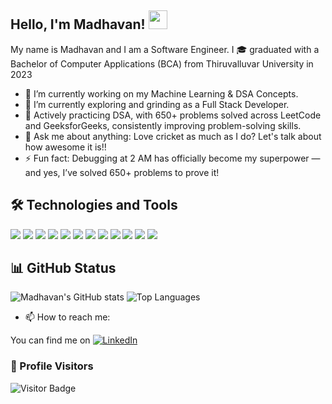 ## Hello, I'm Madhavan! <img src="https://raw.githubusercontent.com/MartinHeinz/MartinHeinz/master/wave.gif" width="30px">

My name is Madhavan and I am a Software Engineer. I 🎓 graduated with a Bachelor of Computer Applications (BCA) from Thiruvalluvar University in 2023

- 🔭 I’m currently working on my Machine Learning & DSA Concepts.
- 🌱 I’m currently exploring and grinding as a Full Stack Developer.
- 🤔 Actively practicing DSA, with 650+ problems solved across LeetCode and GeeksforGeeks, consistently improving problem-solving skills.
- 💬 Ask me about anything: Love cricket as much as I do? Let's talk about how awesome it is!!    
- ⚡ Fun fact: Debugging at 2 AM has officially become my superpower — and yes, I’ve solved 650+ problems to prove it!

## 🛠️ Technologies and Tools
![](https://img.shields.io/badge/Code-JavaScript-informational?style=flat&logo=JAVASCRIPT&logoColor=white&color=2bbc8a)
![](https://img.shields.io/badge/Code-Java-informational?style=flat&logo=JAVA&logoColor=white&color=2bbc8a)
![](https://img.shields.io/badge/Code-HTML5-informational?style=flat&logo=HTML5&logoColor=white&color=2bbc8a)
![](https://img.shields.io/badge/Code-CSS3-informational?style=flat&logo=CSS3&logoColor=white&color=2bbc8a)
![](https://img.shields.io/badge/Framework-Angular-informational?style=flat&logo=ANGULAR&logoColor=white&color=2bbc8a)
![](https://img.shields.io/badge/Framework-React-informational?style=flat&logo=REACT&logoColor=white&color=2bbc8a)
![](https://img.shields.io/badge/Framework-Spring-informational?style=flat&logo=SPRING&logoColor=white&color=2bbc8a)
![](https://img.shields.io/badge/Code-TypeScript-informational?style=flat&logo=TYPESCRIPT&logoColor=white&color=2bbc8a)
![](https://img.shields.io/badge/OS-Windows-informational?style=flat&logo=WINDOWS&logoColor=white&color=2bbc8a)
![](https://img.shields.io/badge/Editor-VisualStudioCode-informational?style=flat&logo=VISUALSTUDIOCODE&logoColor=white&color=2bbc8a)
![](https://img.shields.io/badge/Editor-IntelliJIDEA-informational?style=flat&logo=INTELLIJIDEA&logoColor=white&color=2bbc8a)
![](https://img.shields.io/badge/Editor-EclipseIDE-informational?style=flat&logo=ECLIPSEIDE&logoColor=white&color=2bbc8a)

## 📊 GitHub Status
![Madhavan's GitHub stats](https://github-readme-stats.vercel.app/api?username=Madhavan0210&show_icons=true&theme=radical)
![Top Languages](https://github-readme-stats.vercel.app/api/top-langs/?username=Madhavan0210&layout=compact&theme=radical)

- 📫 How to reach me:
<!-- Actual text -->
You can find me on  [![LinkedIn][1.2]][1]
<!-- Icons -->
[1.2]: https://raw.githubusercontent.com/MartinHeinz/MartinHeinz/master/linkedin-3-16.png (LinkedIn icon without padding)
<!-- Links to your social media accounts -->
[1]:  https://www.linkedin.com/in/madhavanumapathi1008/

### 👀 Profile Visitors
![Visitor Badge](https://komarev.com/ghpvc/?username=Madhavan0210&color=blue&style=flat&label=Profile+Views)
